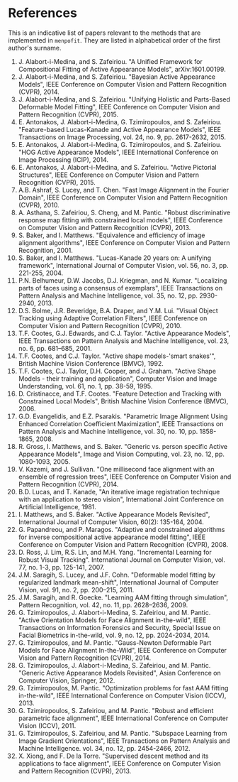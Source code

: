 References
==========

This is an indicative list of papers relevant to the methods that are implemented in `menpofit`. They are listed in alphabetical order of the first author's surname.

1.  J. Alabort-i-Medina, and S. Zafeiriou. "A Unified Framework for Compositional Fitting of Active Appearance Models", arXiv:1601.00199.
2.  J. Alabort-i-Medina, and S. Zafeiriou. "Bayesian Active Appearance Models", IEEE Conference on Computer Vision and Pattern Recognition (CVPR), 2014.
3.  J. Alabort-i-Medina, and S. Zafeiriou. "Unifying Holistic and Parts-Based Deformable Model Fitting", IEEE Conference on Computer Vision and Pattern Recognition (CVPR), 2015.
4.  E. Antonakos, J. Alabort-i-Medina, G. Tzimiropoulos, and S. Zafeiriou. "Feature-based Lucas-Kanade and Active Appearance Models", IEEE Transactions on Image Processing, vol. 24, no. 9, pp. 2617-2632, 2015.
5.  E. Antonakos, J. Alabort-i-Medina, G. Tzimiropoulos, and S. Zafeiriou. "HOG Active Appearance Models", IEEE International Conference on Image Processing (ICIP), 2014.
6.  E. Antonakos, J. Alabort-i-Medina, and S. Zafeiriou. "Active Pictorial Structures", IEEE Conference on Computer Vision and Pattern Recognition (CVPR), 2015.
7.  A.B. Ashraf, S. Lucey, and T. Chen. "Fast Image Alignment in the Fourier Domain", IEEE Conference on Computer Vision and Pattern Recognition (CVPR), 2010.
8.  A. Asthana, S. Zafeiriou, S. Cheng, and M. Pantic. "Robust discriminative response map fitting with constrained local models", IEEE Conference on Computer Vision and Pattern Recognition (CVPR), 2013.
9.  S. Baker, and I. Matthews. "Equivalence and efficiency of image alignment algorithms", IEEE Conference on Computer Vision and Pattern Recognition, 2001.
10.  S. Baker, and I. Matthews. "Lucas-Kanade 20 years on: A unifying framework", International Journal of Computer Vision, vol. 56, no. 3, pp. 221-255, 2004.
11. P.N. Belhumeur, D.W. Jacobs, D.J. Kriegman, and N. Kumar. "Localizing parts of faces using a consensus of exemplars", IEEE Transactions on Pattern Analysis and Machine Intelligence, vol. 35, no. 12, pp. 2930-2940, 2013.
12. D.S. Bolme, J.R. Beveridge, B.A. Draper, and Y.M. Lui. "Visual Object Tracking using Adaptive Correlation Filters", IEEE Conference on Computer Vision and Pattern Recognition (CVPR), 2010.
13. T.F. Cootes, G.J. Edwards, and C.J. Taylor. "Active Appearance Models", IEEE Transactions on Pattern Analysis and Machine Intelligence, vol. 23, no. 6, pp. 681–685, 2001.
14. T.F. Cootes, and C.J. Taylor. "Active shape models-'smart snakes'", British Machine Vision Conference (BMVC), 1992.
15. T.F. Cootes, C.J. Taylor, D.H. Cooper, and J. Graham. "Active Shape Models - their training and application", Computer Vision and Image Understanding, vol. 61, no. 1, pp. 38-59, 1995.
16. D. Cristinacce, and T.F. Cootes. "Feature Detection and Tracking with Constrained Local Models", British Machine Vision Conference (BMVC), 2006.
17. G.D. Evangelidis, and E.Z. Psarakis. "Parametric Image Alignment Using Enhanced Correlation Coefficient Maximization", IEEE Transactions on Pattern Analysis and Machine Intelligence, vol. 30, no. 10, pp. 1858-1865, 2008.
18. R. Gross, I. Matthews, and S. Baker. "Generic vs. person specific Active Appearance Models", Image and Vision Computing, vol. 23, no. 12, pp. 1080-1093, 2005.
19. V. Kazemi, and J. Sullivan. "One millisecond face alignment with an  ensemble of regression trees", IEEE Conference on Computer Vision and Pattern Recognition (CVPR), 2014.
20. B.D. Lucas, and T. Kanade, "An iterative image registration technique with an application to stereo vision", International Joint Conference on Artificial Intelligence, 1981.
21. I. Matthews, and S. Baker. "Active Appearance Models Revisited", International Journal of Computer Vision, 60(2): 135-164, 2004.
22. G. Papandreou, and P. Maragos. "Adaptive and constrained algorithms for  inverse compositional active appearance model fitting", IEEE Conference on Computer Vision and Pattern Recognition (CVPR), 2008.
23. D. Ross, J. Lim, R.S. Lin, and M.H. Yang. "Incremental Learning for Robust Visual Tracking". International Journal on Computer Vision, vol. 77, no. 1-3, pp. 125-141, 2007.
24. J.M. Saragih, S. Lucey, and J.F. Cohn. "Deformable model fitting by regularized landmark mean-shift", International Journal of Computer Vision, vol. 91, no. 2, pp. 200–215, 2011.
25. J.M. Saragih, and R. Goecke. "Learning AAM fitting through simulation", Pattern Recognition, vol. 42, no. 11, pp. 2628–2636, 2009.
26. G. Tzimiropoulos, J. Alabort-i-Medina, S. Zafeiriou, and M. Pantic. "Active Orientation Models for Face Alignment in-the-wild", IEEE Transactions on Information Forensics and Security, Special Issue on Facial Biometrics in-the-wild, vol. 9, no. 12, pp. 2024-2034, 2014.
27. G. Tzimiropoulos, and M. Pantic. "Gauss-Newton Deformable Part Models for Face Alignment In-the-Wild", IEEE Conference on Computer Vision and Pattern Recognition (CVPR), 2014.
28. G. Tzimiropoulos, J. Alabort-i-Medina, S. Zafeiriou, and M. Pantic. "Generic Active Appearance Models Revisited", Asian Conference on Computer Vision, Springer, 2012.
29. G. Tzimiropoulos, M. Pantic. "Optimization problems for fast AAM fitting in-the-wild", IEEE International Conference on Computer Vision (ICCV), 2013.
30. G. Tzimiropoulos, S. Zafeiriou, and M. Pantic. "Robust and efficient parametric face alignment", IEEE International Conference on Computer Vision (ICCV), 2011.
31. G. Tzimiropoulos, S. Zafeiriou, and M. Pantic. "Subspace Learning from Image Gradient Orientations", IEEE Transactions on Pattern Analysis and Machine Intelligence. vol. 34, no. 12, pp. 2454-2466, 2012.
32. X. Xiong, and F. De la Torre. "Supervised descent method and its applications to face alignment", IEEE Conference on Computer Vision and Pattern Recognition (CVPR), 2013.
